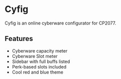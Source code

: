 # Cyfig
Cyfig is an online cyberware configurator for CP2077.

## Features
- Cyberware capacity meter
- Cyberware Slot meter
- Sidebar with full buffs listed
- Perk-based slots included
- Cool red and blue theme
